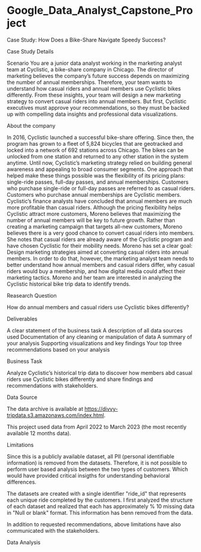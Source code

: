 # Google_Data_Analyst_Capstone_Project
Case Study: How Does a Bike-Share Navigate Speedy Success?

Case Study Details

Scenario
You are a junior data analyst working in the marketing analyst team at Cyclistic, a bike-share company in Chicago. The director of marketing believes the company’s future success depends on maximizing the number of annual memberships. Therefore, your team wants to understand how casual riders and annual members use Cyclistic bikes differently. From these insights, your team will design a new marketing strategy to convert casual riders into annual members. But first, Cyclistic executives must approve your recommendations, so they must be backed up with compelling data insights and professional data visualizations.

About the company

In 2016, Cyclistic launched a successful bike-share offering. Since then, the program has grown to a fleet of 5,824 bicycles that are geotracked and locked into a network of 692 stations across Chicago. The bikes can be unlocked from one station and returned to any other station in the system anytime.
Until now, Cyclistic’s marketing strategy relied on building general awareness and appealing to broad consumer segments. One approach that helped make these things possible was the flexibility of its pricing plans: single-ride passes, full-day passes, and annual memberships. Customers who purchase single-ride or full-day passes are referred to as casual riders. Customers who purchase annual memberships are Cyclistic members.
Cyclistic’s finance analysts have concluded that annual members are much more profitable than casual riders. Although the pricing flexibility helps Cyclistic attract more customers, Moreno believes that maximizing the number of annual members will be key to future growth. Rather than creating a marketing campaign that targets all-new customers, Moreno believes there is a very good chance to convert casual riders into members. She notes that casual riders are already aware of the Cyclistic program and have chosen Cyclistic for their mobility needs.
Moreno has set a clear goal: Design marketing strategies aimed at converting casual riders into annual members. In order to do that, however, the marketing analyst team needs to better understand how annual members and casual riders differ, why casual riders would buy a membership, and how digital media could affect their marketing tactics. Moreno and her team are interested in analyzing the Cyclistic historical bike trip data to identify trends.

Reasearch Question

How do annual members and casual riders use Cyclistic bikes differently?

Deliverables

A clear statement of the business task
A description of all data sources used
Documentation of any cleaning or manipulation of data
A summary of your analysis
Supporting visualizations and key findings
Your top three recommendations based on your analysis

Business Task

Analyze Cyclistic’s historical trip data to discover how members abd casual riders use Cyclistic bikes differently and share findings and recommendations with stakeholders.

Data Source

The data archive is available at https://divvy-tripdata.s3.amazonaws.com/index.html.

This project used data from April 2022 to March 2023 (the most recently available 12 months data).

Limitations

Since this is a publicly available dataset, all PII (personal identifiable information) is removed from the datasets. Therefore, it is not possible to perform user based analysis between the two types of customers. Which would have provided critical insigths for understanding behavioral differences.

The datasets are created with a single identifier "ride_id" that represents each unique ride completed by the customers. I first analyzed the structure of each dataset and realized that each has approximately % 10 missing data in "Null or blank" format. This information has benn removed from the data.

In addition to requested recommendations, above limitations have also communicated with the stakeholders.

Data Analysis



